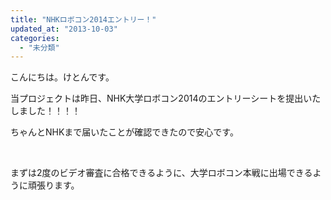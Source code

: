 ```yaml
---
title: "NHKロボコン2014エントリー！"
updated_at: "2013-10-03"
categories: 
  - "未分類"
---
```


こんにちは。けとんです。

当プロジェクトは昨日、NHK大学ロボコン2014のエントリーシートを提出いたしました！！！！

ちゃんとNHKまで届いたことが確認できたので安心です。

 

まずは2度のビデオ審査に合格できるように、大学ロボコン本戦に出場できるように頑張ります。
